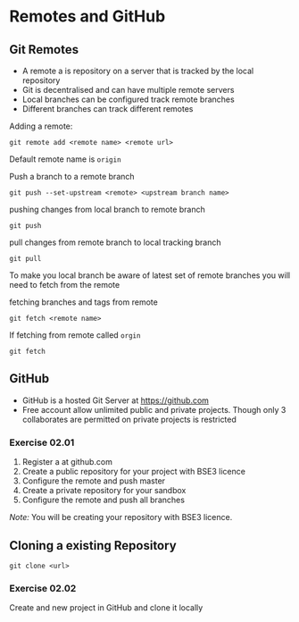 # Remotes and GitHub

## Git Remotes
- A remote a is repository on a server that is tracked by the local repository
- Git is decentralised and can have multiple remote servers
- Local branches can be configured track remote branches
- Different branches can track different remotes

Adding a remote:
```
git remote add <remote name> <remote url>
```
Default remote name is `origin`

Push a branch to a remote branch 
```
git push --set-upstream <remote> <upstream branch name>
```

pushing changes from local branch to remote branch
```
git push
```

pull changes from remote branch to local tracking branch
```
git pull
```

To make you local branch be aware of latest set of remote branches you will need to fetch from the remote

fetching branches and tags from remote
```
git fetch <remote name>
```
If fetching from remote called `orgin`
```
git fetch
```


## GitHub
- GitHub is a hosted Git Server at https://github.com
- Free account allow unlimited public and private projects.  Though only 3 collaborates are permitted on private projects is restricted

### Exercise 02.01
1. Register a at github.com
2. Create a public repository for your project with BSE3 licence 
3. Configure the remote and push master
4. Create a private repository for your sandbox
5. Configure the remote and push all branches
 
*Note:* You will be creating your repository with BSE3 licence.

## Cloning a existing Repository
```
git clone <url>
```

### Exercise 02.02
Create and new project in GitHub and clone it locally
